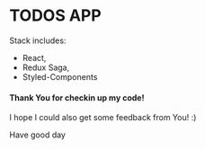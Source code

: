 # TODOS APP
Stack includes:
- React,
- Redux Saga,
- Styled-Components

#### Thank You for checkin up my code!

I hope I could also get some feedback from You! :)

Have good day
